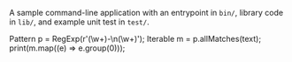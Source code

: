 A sample command-line application with an entrypoint in `bin/`, library code
in `lib/`, and example unit test in `test/`.

Pattern p = RegExp(r'(\w+)-\n(\w+)');
Iterable<Match> m = p.allMatches(text);
print(m.map((e) => e.group(0)));
